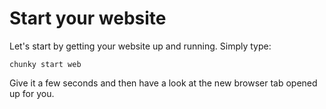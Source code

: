 # Start your website

Let's start by getting your website up and running. Simply type:

```  
chunky start web
```

Give it a few seconds and then have a look at the new browser tab opened up for you.
